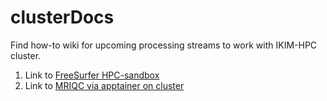 # clusterDocs
Find how-to wiki for upcoming processing streams to work with IKIM-HPC cluster.

1. Link to [FreeSurfer HPC-sandbox](index_freesurfer.md)
2. Link to [MRIQC via apptainer on cluster](index_mriqc.md)
